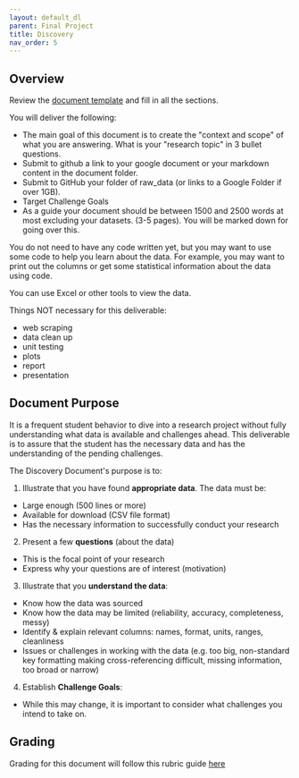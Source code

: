 ```yaml
---
layout: default_dl
parent: Final Project
title: Discovery
nav_order: 5
---
```


## Overview

Review the [document template](discovery_template) and fill in all the sections.

You will deliver the following:

* The main goal of this document is to create the "context and scope" of what you are answering. What is your "research topic" in 3 bullet questions.
* Submit to github a link to your google document or your markdown content in the document folder.
* Submit to GitHub your folder of raw_data (or links to a Google Folder if over 1GB).  
* Target Challenge Goals
* As a guide your document should be between 1500 and 2500 words at most excluding your datasets. (3-5 pages). You will be marked down for going over this.

You do not need to have any code written yet, but you may want to use some code to help you learn about the data. For example, you may want to print out the columns or get some statistical information about the data using code.  

You can use Excel or other tools to view the data.  

Things NOT necessary for this deliverable:  

* web scraping  
* data clean up  
* unit testing  
* plots  
* report  
* presentation  

## Document Purpose 

It is a frequent student behavior to dive into a research project without fully understanding what data is available and challenges ahead. This deliverable is to assure that the student has the necessary data and has the understanding of the pending challenges.  

The Discovery Document's purpose is to:  

1. Illustrate that you have found **appropriate data**. The data must be:
 * Large enough (500 lines or more)  
 * Available for download (CSV file format)   
 * Has the necessary information to successfully conduct your research  
2. Present a few **questions** (about the data)  
 * This is the focal point of your research  
 * Express why your questions are of interest (motivation)  
3. Illustrate that you **understand the data**:  
 * Know how the data was sourced
 * Know how the data may be limited (reliability, accuracy, completeness, messy)  
 * Identify & explain relevant columns: names, format, units, ranges, cleanliness  
 * Issues or challenges in working with the data (e.g. too big, non-standard key formatting making cross-referencing difficult, missing information, too broad or narrow)  
4. Establish **Challenge Goals**:  
 * While this may change, it is important to consider what challenges you intend to take on. 

## Grading

Grading for this document will follow this rubric guide [here](./rubric)
